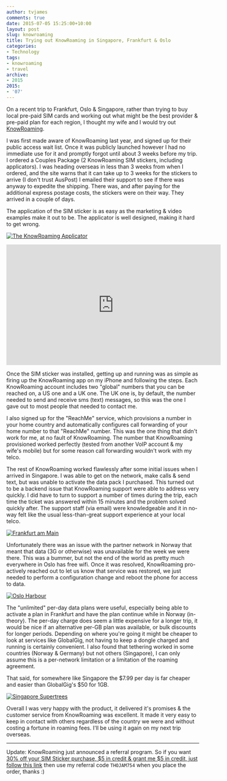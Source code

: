 ```yaml
---
author: tvjames
comments: true
date: 2015-07-05 15:25:00+10:00
layout: post
slug: knowroaming
title: Trying out KnowRoaming in Singapore, Frankfurt & Oslo
categories:
- Technology
tags:
- knowroaming
- travel
archive: 
- 2015
2015:
- '07'
---
```


On a recent trip to Frankfurt, Oslo & Singapore, rather than trying to buy local pre-paid SIM cards and working out what might be the best provider & pre-paid plan for each region, I thought my wife and I would try out [KnowRoaming](http://www.knowroaming.com/). 

I was first made aware of KnowRoaming last year, and signed up for their public access wait list. Once it was publicly launched however I had no immediate use for it and promptly forgot until about 3 weeks before my trip. I ordered a Couples Package (2 KnowRoaming SIM stickers, including applicators). I was heading overseas in less than 3 weeks from when I ordered, and the site warns that it can take up to 3 weeks for the stickers to arrive (I don't trust AusPost) I emailed their support to see if there was anyway to expedite the shipping. There was, and after paying for the additional express postage costs, the stickers were on their way. They arrived in a couple of days. 

The application of the SIM sticker is as easy as the marketing & video examples make it out to be. The applicator is well designed, making it hard to get wrong. 

[![The KnowRoaming Applicator](https://support.knowroaming.com/hc/en-us/article_attachments/200823815/applicator_taba-3.png)](https://support.knowroaming.com/hc/en-us/articles/200258829-How-to-apply-your-KnowRoaming-Sticker-to-your-SIM-card-VIDEO-)

<iframe width="560" height="315" src="https://www.youtube.com/embed/Qq7Pabsof98" frameborder="0" allowfullscreen></iframe>

Once the SIM sticker was installed, getting up and running was as simple as firing up the KnowRoaming app on my iPhone and following the steps. Each KnowRoaming account includes two "global" numbers that you can be reached on, a US one and a UK one. The UK one is, by default, the number needed to send and receive sms (text) messages, so this was the one I gave out to most people that needed to contact me. 

I also signed up for the "ReachMe" service, which provisions a number in your home country and automatically configures call forwarding of your home number to that "ReachMe" number. This was the one thing that didn't work for me, at no fault of KnowRoaming. The number that KnowRoaming provisioned worked perfectly (tested from another VoIP account & my wife's mobile) but for some reason call forwarding wouldn't work with my telco. 

The rest of KnowRoaming worked flawlessly after some initial issues when I arrived in Singapore. I was able to get on the network, make calls & send text, but was unable to activate the data pack I purchased. This turned out to be a backend issue that KnowRoaming support were able to address very quickly. I did have to turn to support a number of times during the trip, each time the ticket was answered within 15 minutes and the problem solved quickly after. The support staff (via email) were knowledgeable and it in no-way felt like the usual less-than-great support experience at your local telco. 

[![Frankfurt am Main](/content/posts/images/IMG_3433_zpsysnv22jw.jpg)](/content/posts/images/IMG_3433_zpsysnv22jw.jpg)

Unfortunately there was an issue with the partner network in Norway that meant that data (3G or otherwise) was unavailable for the week we were there. This was a bummer, but not the end of the world as pretty much everywhere in Oslo has free wifi. Once it was resolved, KnowRoaming pro-actively reached out to let us know that service was restored, we just needed to perform a configuration change and reboot the phone for access to data. 

[![Oslo Harbour](/content/posts/images/IMG_3508_zpspav2qliu.jpg)](/content/posts/images/IMG_3508_zpspav2qliu.jpg)

The "unlimited" per-day data plans were useful, especially being able to activate a plan in Frankfurt and have the plan continue while in Norway (in-theory). The per-day charge does seem a little expensive for a longer trip, it would be nice if an alternative per-GB plan was available, or bulk discounts for longer periods. Depending on where you're going it might be cheaper to look at services like GlobalGig, not having to keep a dongle charged and running is certainly convenient. I also found that tethering worked in some countries (Norway & Germany) but not others (Singapore), I can only assume this is a per-network limitation or a limitation of the roaming agreement. 

That said, for somewhere like Singapore the $7.99 per day is far cheaper and easier than GlobalGig's $50 for 1GB. 

[![Singapore Supertrees](/content/posts/images/IMG_3750_zps5zbvfttf.jpg)](/content/posts/images/IMG_3750_zps5zbvfttf.jpg)

Overall I was very happy with the product, it delivered it's promises & the customer service from KnowRoaming was excellent. It made it very easy to keep in contact with others regardless of the country we were and without costing a fortune in roaming fees. I'll be using it again on my next trip overseas. 

---

Update: KnowRoaming just announced a referral program. So if you want [30% off your SIM Sticker purchase, $5 in credit & grant me $5 in credit, just follow this link](https://www.knowroaming.com/order/order.php) then use my referral code `THOJAM754` when you place the order, thanks :) 


